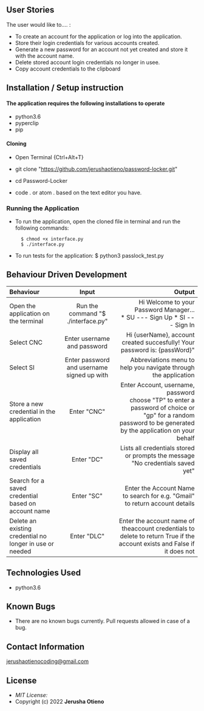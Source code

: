 ## User Stories
The user would like to.... :
* To create an account for the application or log into the application.
* Store their login credentials for various accounts created.
* Generate a new password for an account not yet created and store it with the account name.   
* Delete stored account login credentials no longer in usee.
* Copy account credentials to the clipboard


## Installation / Setup instruction

#### The application requires the following installations to operate 
* python3.6
* pyperclip
* pip
#### Cloning
* Open Terminal {Ctrl+Alt+T}
* git clone "https://github.com/jerushaotieno/password-locker.git"
* cd Password-Locker

* code . or atom . based on the text editor you have.

### Running the Application
* To run the application, open the cloned file in terminal and run the following commands:

        $ chmod +x interface.py
        $ ./interface.py

* To run tests for the application: 
    $ python3 passlock_test.py

## Behaviour Driven Development
| Behaviour | Input | Output |
| :---------------- | :---------------: | ------------------: |
| Open the application on the terminal | Run the command "$ ./interface.py"| Hi Welcome to your Password Manager... <br>* SU ---  Sign Up * SI ---  Sign In |
| Select  CNC| Enter username and password| Hi {userName}, account created succesfully! Your password is: {passWord}" |
| Select SI  | Enter password and username signed up with | Abbreviations menu to help you navigate through the application |
| Store a new credential in the application | Enter "CNC" | Enter Account, username, password<br>choose "TP" to enter a password of choice or "gp" for a random password to be generated by the application on your behalf |
| Display all saved credentials | Enter "DC" | Lists all credentials stored or prompts the message "No credentials saved yet" |
| Search for a saved credential based on account name | Enter "SC" | Enter the Account Name to search for e.g. "Gmail" to return account details|
| Delete an existing credential no longer in use or needed | Enter "DLC" | Enter the account name of theaccount credentials to delete to return True if the account exists and False if it does not |

## Technologies Used

* python3.6
 
## Known Bugs
* There are no known bugs currently. Pull requests allowed in case of a bug.

## Contact Information 
jerushaotienocoding@gmail.com

## License
* *MIT License:*
* Copyright (c) 2022 **Jerusha Otieno**